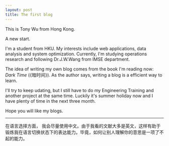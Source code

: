 ```yaml
---
layout: post
title: The first blog
---
```

This is Tony Wu from Hong Kong.

A new start.

I'm a student from HKU. My interests include web applications, data analysis and system optimization. Currently, I'm studying operations research and following Dr.J.W.Wang from IMSE department. 

The idea of writing my own blog comes from the book I'm reading now: *Dark Time* (《暗时间》). As the author says, writing a blog is a efficient way to learn. 

I'll try to keep udating, but I still have to do my Engineering Training and another project at the same time. Luckily it's summer holiday now and I have plenty of time in the next three month.

Hope you will like my blogs.

-------------------

在语言选择方面， 我会尽量使用中文。由于我看的文献大多是英文，这样有助于锻炼我在语言切换状态下的表达能力。毕竟，如何让别人理解你的意思是一项了不起的能力。




